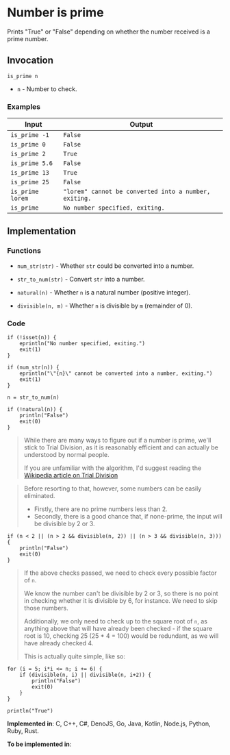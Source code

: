 # Number is prime

Prints "True" or "False" depending on whether the number received is a prime number.

## Invocation

`is_prime n`

- `n` - Number to check.

### Examples

| Input            | Output                                                |
| ---------------- | ----------------------------------------------------- |
| `is_prime -1`    | `False`                                               |
| `is_prime 0`     | `False`                                               |
| `is_prime 2`     | `True`                                                |
| `is_prime 5.6`   | `False`                                               |
| `is_prime 13`    | `True`                                                |
| `is_prime 25`    | `False`                                               |
| `is_prime lorem` | `"lorem" cannot be converted into a number, exiting.` |
| `is_prime`       | `No number specified, exiting.`                       |

## Implementation

### Functions

- `num_str(str)` - Whether `str` could be converted into a number.

- `str_to_num(str)` - Convert `str` into a number.

- `natural(n)` - Whether `n` is a natural number (positive integer).

- `divisible(n, m)` - Whether `n` is divisible by `m` (remainder of 0).

### Code

```
if (!isset(n)) {
    eprintln("No number specified, exiting.")
    exit(1)
}

if (num_str(n)) {
    eprintln("\"{n}\" cannot be converted into a number, exiting.")
    exit(1)
}

n = str_to_num(n)

if (!natural(n)) {
    println("False")
    exit(0)
}
```

> While there are many ways to figure out if a number is prime, we'll stick to
> Trial Division, as it is reasonably efficient and can actually be understood by
> normal people.
>
> If you are unfamiliar with the algorithm, I'd suggest reading the
> [Wikipedia article on Trial Division](https://en.wikipedia.org/wiki/Trial_division)

> Before resorting to that, however, some numbers can be easily eliminated.
> - Firstly, there are no prime numbers less than 2.
> - Secondly, there is a good chance that, if none-prime, the input will be divisible by 2 or 3. 

```
if (n < 2 || (n > 2 && divisible(n, 2)) || (n > 3 && divisible(n, 3))) {
    println("False")
    exit(0)
}
```

> If the above checks passed, we need to check every possible factor of `n`.
>
> We know the number can't be divisible by 2 or 3, so there is no point in
> checking whether it is divisible by 6, for instance. We need to skip those
> numbers.
>
> Additionally, we only need to check up to the square root of `n`, as anything
> above that will have already been checked - if the square root is 10, checking
> 25 (25 * 4 = 100) would be redundant, as we will have already checked 4.
>
> This is actually quite simple, like so:

```
for (i = 5; i*i <= n; i += 6) {
    if (divisible(n, i) || divisible(n, i+2)) {
        println("False")
        exit(0)
    }
}

println("True")
```

**Implemented in**: C, C++, C#, DenoJS, Go, Java, Kotlin, Node.js, Python, Ruby, Rust.

**To be implemented in**:
